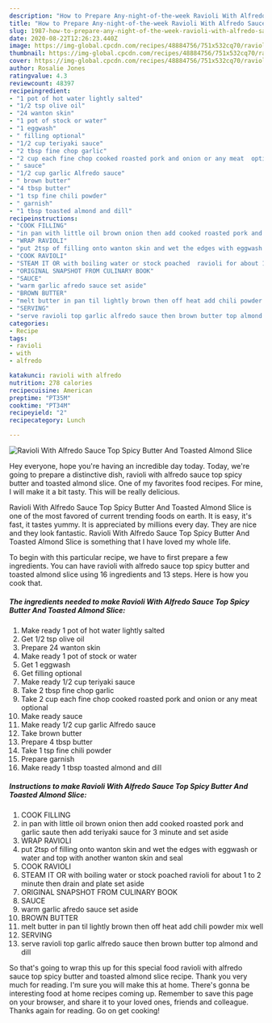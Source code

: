 ```yaml
---
description: "How to Prepare Any-night-of-the-week Ravioli With Alfredo Sauce Top Spicy Butter And Toasted Almond Slice"
title: "How to Prepare Any-night-of-the-week Ravioli With Alfredo Sauce Top Spicy Butter And Toasted Almond Slice"
slug: 1987-how-to-prepare-any-night-of-the-week-ravioli-with-alfredo-sauce-top-spicy-butter-and-toasted-almond-slice
date: 2020-08-22T12:26:23.440Z
image: https://img-global.cpcdn.com/recipes/48884756/751x532cq70/ravioli-with-alfredo-sauce-top-spicy-butter-and-toasted-almond-slice-recipe-main-photo.jpg
thumbnail: https://img-global.cpcdn.com/recipes/48884756/751x532cq70/ravioli-with-alfredo-sauce-top-spicy-butter-and-toasted-almond-slice-recipe-main-photo.jpg
cover: https://img-global.cpcdn.com/recipes/48884756/751x532cq70/ravioli-with-alfredo-sauce-top-spicy-butter-and-toasted-almond-slice-recipe-main-photo.jpg
author: Rosalie Jones
ratingvalue: 4.3
reviewcount: 48397
recipeingredient:
- "1 pot of hot water lightly salted"
- "1/2 tsp olive oil"
- "24 wanton skin"
- "1 pot of stock or water"
- "1 eggwash"
- " filling optional"
- "1/2 cup teriyaki sauce"
- "2 tbsp fine chop garlic"
- "2 cup each fine chop cooked roasted pork and onion or any meat  optional"
- " sauce"
- "1/2 cup garlic Alfredo sauce"
- " brown butter"
- "4 tbsp butter"
- "1 tsp fine chili powder"
- " garnish"
- "1 tbsp toasted almond and dill"
recipeinstructions:
- "COOK FILLING"
- "in pan with little oil brown onion then add cooked roasted pork and garlic saute then add teriyaki sauce for 3 minute and set aside"
- "WRAP RAVIOLI"
- "put 2tsp of filling onto wanton skin and wet the edges with eggwash or water and top with another wanton skin and  seal"
- "COOK RAVIOLI"
- "STEAM IT OR with boiling water or stock poached  ravioli for about 1 to 2 minute then drain and plate  set aside"
- "ORIGINAL SNAPSHOT FROM CULINARY BOOK"
- "SAUCE"
- "warm garlic afredo sauce set aside"
- "BROWN BUTTER"
- "melt butter in pan til lightly brown then off heat add chili powder mix well"
- "SERVING"
- "serve ravioli top garlic alfredo sauce then brown butter top almond and dill"
categories:
- Recipe
tags:
- ravioli
- with
- alfredo

katakunci: ravioli with alfredo 
nutrition: 278 calories
recipecuisine: American
preptime: "PT35M"
cooktime: "PT34M"
recipeyield: "2"
recipecategory: Lunch

---
```



![Ravioli With Alfredo Sauce Top Spicy Butter And Toasted Almond Slice](https://img-global.cpcdn.com/recipes/48884756/751x532cq70/ravioli-with-alfredo-sauce-top-spicy-butter-and-toasted-almond-slice-recipe-main-photo.jpg)

Hey everyone, hope you're having an incredible day today. Today, we're going to prepare a distinctive dish, ravioli with alfredo sauce top spicy butter and toasted almond slice. One of my favorites food recipes. For mine, I will make it a bit tasty. This will be really delicious.



Ravioli With Alfredo Sauce Top Spicy Butter And Toasted Almond Slice is one of the most favored of current trending foods on earth. It is easy, it's fast, it tastes yummy. It is appreciated by millions every day. They are nice and they look fantastic. Ravioli With Alfredo Sauce Top Spicy Butter And Toasted Almond Slice is something that I have loved my whole life.


To begin with this particular recipe, we have to first prepare a few ingredients. You can have ravioli with alfredo sauce top spicy butter and toasted almond slice using 16 ingredients and 13 steps. Here is how you cook that.

<!--inarticleads1-->

##### The ingredients needed to make Ravioli With Alfredo Sauce Top Spicy Butter And Toasted Almond Slice:

1. Make ready 1 pot of hot water lightly salted
1. Get 1/2 tsp olive oil
1. Prepare 24 wanton skin
1. Make ready 1 pot of stock or water
1. Get 1 eggwash
1. Get  filling optional
1. Make ready 1/2 cup teriyaki sauce
1. Take 2 tbsp fine chop garlic
1. Take 2 cup each fine chop cooked roasted pork and onion or any meat  optional
1. Make ready  sauce
1. Make ready 1/2 cup garlic Alfredo sauce
1. Take  brown butter
1. Prepare 4 tbsp butter
1. Take 1 tsp fine chili powder
1. Prepare  garnish
1. Make ready 1 tbsp toasted almond and dill




<!--inarticleads2-->

##### Instructions to make Ravioli With Alfredo Sauce Top Spicy Butter And Toasted Almond Slice:

1. COOK FILLING
1. in pan with little oil brown onion then add cooked roasted pork and garlic saute then add teriyaki sauce for 3 minute and set aside
1. WRAP RAVIOLI
1. put 2tsp of filling onto wanton skin and wet the edges with eggwash or water and top with another wanton skin and  seal
1. COOK RAVIOLI
1. STEAM IT OR with boiling water or stock poached  ravioli for about 1 to 2 minute then drain and plate  set aside
1. ORIGINAL SNAPSHOT FROM CULINARY BOOK
1. SAUCE
1. warm garlic afredo sauce set aside
1. BROWN BUTTER
1. melt butter in pan til lightly brown then off heat add chili powder mix well
1. SERVING
1. serve ravioli top garlic alfredo sauce then brown butter top almond and dill




So that's going to wrap this up for this special food ravioli with alfredo sauce top spicy butter and toasted almond slice recipe. Thank you very much for reading. I'm sure you will make this at home. There's gonna be interesting food at home recipes coming up. Remember to save this page on your browser, and share it to your loved ones, friends and colleague. Thanks again for reading. Go on get cooking!
